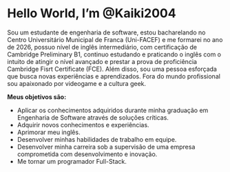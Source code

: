 # Hello World, I’m @Kaiki2004
Sou um estudante de engenharia de software, estou bacharelando no Centro Universitário Municipal de Franca (Uni-FACEF) e me formarei no ano de 2026, possuo nível de inglês intermediário, com certificação de Cambridge Preliminary B1, continuo estudando e praticando o inglês com o intuito de atingir o nível avançado e prestar a prova de proficiência Cambridge Fisrt Certificate (FCE).
Além disso, sou uma pessoa esforçada que busca novas experiências e aprendizados. Fora do mundo profissional sou apaixonado por videogame e a cultura geek.

**Meus objetivos são:**
-  Aplicar os conhecimentos adquiridos durante minha graduação em Engenharia de Software através de soluções críticas.
- Adquirir novos conhecimentos e experiências.
- Aprimorar meu inglês.
- Desenvolver minhas habilidades de trabalho em equipe.
- Desenvolver minha carreira sob a supervisão de uma empresa comprometida com desenvolvimento e inovação.
- Me tornar um programador Full-Stack.

  

<!---
Kaiki2004/Kaiki2004 is a ✨ special ✨ repository because its `README.md` (this file) appears on your GitHub profile.
You can click the Preview link to take a look at your changes.
--->
